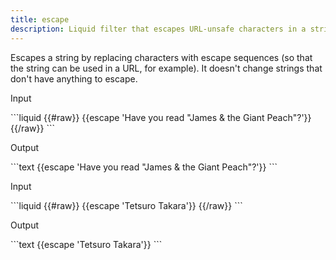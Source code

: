 ```yaml
---
title: escape
description: Liquid filter that escapes URL-unsafe characters in a string.
---
```


Escapes a string by replacing characters with escape sequences (so that the string can be used in a URL, for example). It doesn't change strings that don't have anything to escape.

<p class="code-label">Input</p>
```liquid
{{#raw}}
{{escape 'Have you read "James & the Giant Peach"?'}}
{{/raw}}
```

<p class="code-label">Output</p>
```text
{{escape 'Have you read "James & the Giant Peach"?'}}
```

<p class="code-label">Input</p>
```liquid
{{#raw}}
{{escape 'Tetsuro Takara'}}
{{/raw}}
```

<p class="code-label">Output</p>
```text
{{escape 'Tetsuro Takara'}}
```
